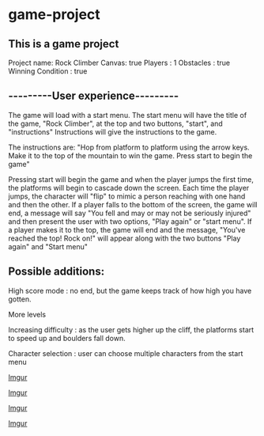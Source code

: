 # game-project
<h2> This is a game project </h2>
Project name: Rock Climber 
Canvas: true 
Players : 1
Obstacles : true 
Winning Condition : true 

<h2> ---------User experience--------- </h2>

The game will load with a start menu. The start menu will have the title of the game, "Rock Climber", at the top and two buttons, "start", and "instructions" Instructions will give the instructions to the game. 

The instructions are:
"Hop from platform to platform using the arrow keys. Make it to the top of the mountain to win the game. Press start to begin the game" 

Pressing start will begin the game and when the player jumps the first time, the platforms will begin to cascade down the screen. Each time the player jumps, the character will "flip" to mimic a person reaching with one hand and then the other. If a player falls to the bottom of the screen, the game will end, a message will say "You fell and may or may not be seriously injured" and then present the user with two options, "Play again" or "start menu". If a player makes it to the top, the game will end and the message, "You've reached the top! Rock on!" will appear along with the two buttons "Play again" and "Start menu" 


<h2> Possible additions: </h2>

High score mode : no end, but the game keeps track of how high you have gotten. 

More levels 

Increasing difficulty : as the user gets higher up the cliff, the platforms start to speed up and boulders fall down. 

Character selection : user can choose multiple characters from the start menu



[Imgur](https://i.imgur.com/0Uq852B.jpg) 

[Imgur](https://i.imgur.com/lVnfdpl.jpg)

[Imgur](https://i.imgur.com/Uw2FqSH.jpg)

[Imgur](https://i.imgur.com/idQE0uk.jpg) 




